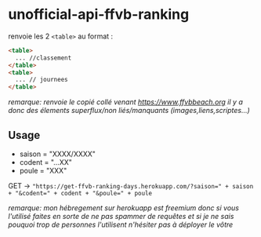 # unofficial-api-ffvb-ranking

renvoie les 2 `<table>` au format :
```html
<table>
  ... //classement
</table>
<table>
  ... // journees
</table>
```

*remarque: renvoie le copié collé venant https://www.ffvbbeach.org il y a donc des élements superflux/non liés/manquants (images,liens,scriptes...)*

## Usage
- saison = "XXXX/XXXX"
- codent = "...XX"
- poule = "XXX"

GET ->
 `
"https://get-ffvb-ranking-days.herokuapp.com/?saison=" + saison + "&codent=" + codent + "&poule=" + poule
`

*remarque: mon hébregement sur herokuapp est freemium donc si vous l'utilisé faites en sorte de ne pas spammer de requêtes et si je ne sais pouquoi trop de personnes l'utilisent n'hésiter pas à déployer le vôtre*
